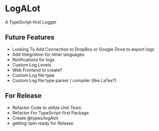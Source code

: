 # LogALot

A TypeScript-first Logger




## Future Features

- Looking To Add Connection to DropBox or Google Drive to export logs
- Add Integration for other languages
- Notifications for logs
- Custom Log Levels
- Web Frontend to create?
- Custom Log file type
- Custom Log file type parser / compiler (like LaTex?)

## For Release

- Refactor Code to utilize Unit Tests
- Refactor For TypeScript-first Package
- Create @types/logAlot
- getting npm ready for Release
